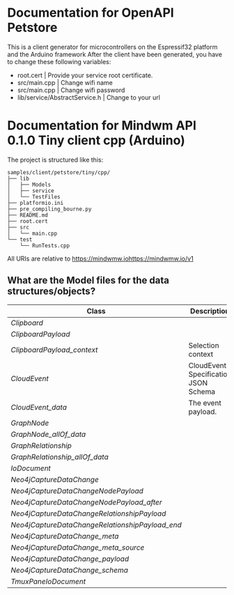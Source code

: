 # Documentation for OpenAPI Petstore
This is a client generator for microcontrollers on the Espressif32 platform and the Arduino framework
After the client have been generated, you have to change these following variables:
- root.cert | Provide your service root certificate.
- src/main.cpp | Change wifi name
- src/main.cpp | Change wifi password
- lib/service/AbstractService.h | Change to your url

# Documentation for Mindwm API 0.1.0 Tiny client cpp (Arduino) 

The project is structured like this:
```
samples/client/petstore/tiny/cpp/
├── lib
│   ├── Models
│   ├── service
│   └── TestFiles
├── platformio.ini
├── pre_compiling_bourne.py
├── README.md
├── root.cert
├── src
│   └── main.cpp
└── test
    └── RunTests.cpp
```

All URIs are relative to https://mindwmw.iohttps://mindwmw.io/v1


## What are the Model files for the data structures/objects?
|Class | Description|
|------------- | -------------|
|*Clipboard* | |
|*ClipboardPayload* | |
|*ClipboardPayload_context* | Selection context|
|*CloudEvent* | CloudEvents Specification JSON Schema|
|*CloudEvent_data* | The event payload.|
|*GraphNode* | |
|*GraphNode_allOf_data* | |
|*GraphRelationship* | |
|*GraphRelationship_allOf_data* | |
|*IoDocument* | |
|*Neo4jCaptureDataChange* | |
|*Neo4jCaptureDataChangeNodePayload* | |
|*Neo4jCaptureDataChangeNodePayload_after* | |
|*Neo4jCaptureDataChangeRelationshipPayload* | |
|*Neo4jCaptureDataChangeRelationshipPayload_end* | |
|*Neo4jCaptureDataChange_meta* | |
|*Neo4jCaptureDataChange_meta_source* | |
|*Neo4jCaptureDataChange_payload* | |
|*Neo4jCaptureDataChange_schema* | |
|*TmuxPaneIoDocument* | |

